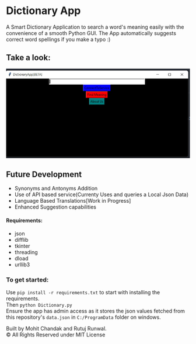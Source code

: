 # Dictionary App
A Smart Dictionary Application to search a word's meaning easily with the convenience of a smooth Python GUI. 
The App automatically suggests correct word spellings if you make a typo :)

## Take a look:
![Dictionary App](./assets/DictionaryApp.jpeg)

## Future Development
- Synonyms and Antonyms Addition  <!--WordNet for getting meanings, Google for translations, and synonym.com for getting synonyms and antonyms.-->
- Use of API based service(Currenty Uses and queries a Local Json Data)
- Language Based Translations[Work in Progress]
- Enhanced Suggestion capabilities  

#### Requirements:
  - json
  - difflib
  - tkinter
  - threading
  - dload
  - urllib3

### To get started:

Use `pip install -r requirements.txt` to start with installing the requirements.
<br />
Then `python Dictionary.py`
<br/>
Ensure the app has admin access as it stores the json values fetched from this repository's `data.json` in `C:/ProgramData` folder on windows.

Built by Mohit Chandak and Rutuj Runwal.<br>
&copy; All Rights Reserved under MIT License
